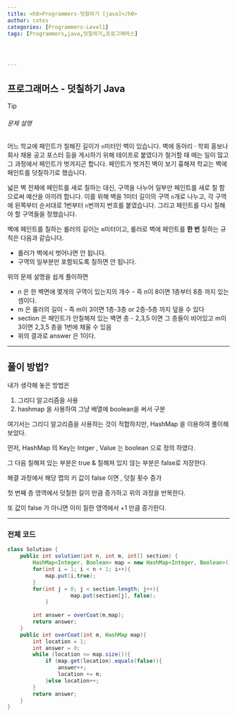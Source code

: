 ```yaml
---
title: <h0>Programmers-덧칠하기 [java]</h0>
author: cotes   
categories: [Programmers-Level1]
tags: [Programmers,java,덧칠하기,프로그래머스]




---
```


## 프로그래머스 - 덧칠하기 Java



> [!TIP]
>
> ###### 문제 설명
>
> 어느 학교에 페인트가 칠해진 길이가 `n`미터인 벽이 있습니다. 벽에 동아리 · 학회 홍보나 회사 채용 공고 포스터 등을 게시하기 위해 테이프로 붙였다가 철거할 때 떼는 일이 많고 그 과정에서 페인트가 벗겨지곤 합니다. 페인트가 벗겨진 벽이 보기 흉해져 학교는 벽에 페인트를 덧칠하기로 했습니다.
>
> 넓은 벽 전체에 페인트를 새로 칠하는 대신, 구역을 나누어 일부만 페인트를 새로 칠 함으로써 예산을 아끼려 합니다. 이를 위해 벽을 1미터 길이의 구역 `n`개로 나누고, 각 구역에 왼쪽부터 순서대로 1번부터 `n`번까지 번호를 붙였습니다. 그리고 페인트를 다시 칠해야 할 구역들을 정했습니다.
>
> 벽에 페인트를 칠하는 롤러의 길이는 `m`미터이고, 롤러로 벽에 페인트를 **한 번** 칠하는 규칙은 다음과 같습니다.
>
> - 롤러가 벽에서 벗어나면 안 됩니다.
> - 구역의 일부분만 포함되도록 칠하면 안 됩니다.

위의 문제 설명을 쉽게 풀이하면 

* n 은 한 벽면애 몇개의 구역이 있는지의 개수 - 즉 n이 8이면 1층부터 8층 까지 있는 셈이다.
* m 은 룰러의 길이 - 즉 m이 3이면 1층-3층 or 2층-5층 까지 덮을 수 있다
* section 은 페인트가 안칠해져 있는 벽면 층 - 2,3,5 이면 그 층들이 비어있고 m이 3이면 2,3,5 층을 1번에 채울 수 있음
* 위의 결과로 answer 은 1이다.

------

## 풀이 방법?

내가 생각해 놓은 방법은 

1. 그리디 알고리즘을 사용
2. hashmap 을 사용하여 그냥 배열에 boolean을 써서 구분

여기서는 그리디 알고리즘을 사용하는 것이 적합하지만, HashMap 을 이용하여 풀이해 보았다.

먼저, HashMap 의 Key는 Intger , Value 는 boolean 으로 정의 하였다.

그 다음 칠해져 있는 부분은 true & 칠해져 있지 않는 부분은 false로 저장한다.

해결 과정에서 해당 맵의 키 값이 false 이면 , 덧칠 횟수 증가 

첫 번째 층 영역에서 덧칠한 길이 만큼 증가하고 위의 과정을 반복한다.

또 값이 false 가 아니면   이미 칠한 영역에서 +1 만큼 증가한다.

------

### 전체 코드

```java
class Solution {
    public int solution(int n, int m, int[] section) {
        HashMap<Integer, Boolean> map = new HashMap<Integer, Boolean>();
        for(int i = 1; i < n + 1; i++){
            map.put(i,true);
        } 
        for(int j = 0; j < section.length; j++){
                    map.put(section[j], false);
            }
         
        int answer = overCoat(m,map);
        return answer;
    }
    public int overCoat(int m, HashMap map){
        int location = 1;
        int answer = 0;
        while (location <= map.size()){
            if (map.get(location).equals(false)){ 
                answer++;
                location += m;
            }else location++; 
        }
        return answer;
    }
}
```